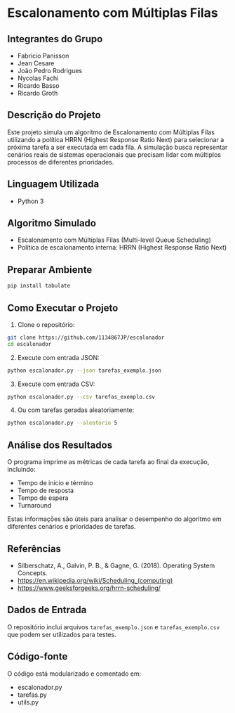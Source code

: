 # Escalonamento com Múltiplas Filas

## Integrantes do Grupo
- Fabricio Panisson  
- Jean Cesare  
- João Pedro Rodrigues  
- Nycolas Fachi  
- Ricardo Basso  
- Ricardo Groth  

## Descrição do Projeto
Este projeto simula um algoritmo de Escalonamento com Múltiplas Filas utilizando a política HRRN (Highest Response Ratio Next) para selecionar a próxima tarefa a ser executada em cada fila. A simulação busca representar cenários reais de sistemas operacionais que precisam lidar com múltiplos processos de diferentes prioridades.

## Linguagem Utilizada
- Python 3

## Algoritmo Simulado
- Escalonamento com Múltiplas Filas (Multi-level Queue Scheduling)
- Política de escalonamento interna: HRRN (Highest Response Ratio Next)

## Preparar Ambiente
```bash
pip install tabulate
```

## Como Executar o Projeto

1. Clone o repositório:
```bash
git clone https://github.com/1134867JP/escalonador
cd escalonador
```

2. Execute com entrada JSON:
```bash
python escalonador.py --json tarefas_exemplo.json
```

3. Execute com entrada CSV:
```bash
python escalonador.py --csv tarefas_exemplo.csv
```

4. Ou com tarefas geradas aleatoriamente:
```bash
python escalonador.py --aleatorio 5
```

## Análise dos Resultados
O programa imprime as métricas de cada tarefa ao final da execução, incluindo:
- Tempo de início e término
- Tempo de resposta
- Tempo de espera
- Turnaround

Estas informações são úteis para analisar o desempenho do algoritmo em diferentes cenários e prioridades de tarefas.

## Referências
- Silberschatz, A., Galvin, P. B., & Gagne, G. (2018). Operating System Concepts.
- https://en.wikipedia.org/wiki/Scheduling_(computing)
- https://www.geeksforgeeks.org/hrrn-scheduling/

## Dados de Entrada
O repositório inclui arquivos `tarefas_exemplo.json` e `tarefas_exemplo.csv` que podem ser utilizados para testes.

## Código-fonte
O código está modularizado e comentado em:
- escalonador.py
- tarefas.py
- utils.py
